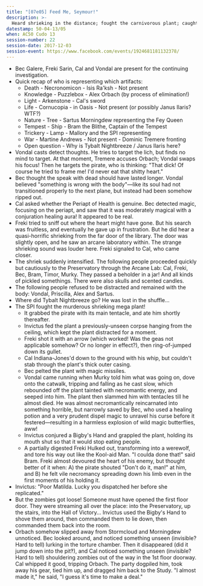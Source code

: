 ```yaml
---
title: "[07e05] Feed Me, Seymour!"
description: >-
  Heard shrieking in the distance; fought the carnivorous plant; caught Orbach trying to escape.
datestamp: 50-04-13/05
when: AC50 Cudo 13
session-number: 22
session-date: 2017-12-03
session-event: https://www.facebook.com/events/1924681181132378/
---
```


* Bec Galere, Freki Sarin, Cal and Vondal are present for the continuing investigation.
* Quick recap of who is representing which artifacts:
  * Death - Necronomicon - Isis Ra'ksh - Not present
  * Knowledge - Puzzlebox - Alex Orbach (by process of elimination!)
  * Light - Arkenstone - Cal's sword
  * Life - Cornucopia - in Oasis - Not present (or possibly Janus Ilaris? WTF?)
  * Nature - Tree - Sartus Morningdew representing the Fey Queen
  * Tempest - Ship - Bram the Blithe, Captain of the Tempest
  * Trickery - Lamp - Mallory and the SPI representing
  * War - Martine Andrews - Not present - Dominic Tremere fronting
  * Open question - Why is Tybalt Nightbreeze / Janus Ilaris here?
* Vondal casts detect thoughts. He tries to target the lich, but finds no mind to target. At that moment, Tremere accuses Orbach; Vondal swaps his focus! Then he targets the pirate, who is thinking: "That dick! Of course he tried to frame me! I'd never eat that shitty heart."
* Bec thought the speak with dead should have lasted longer. Vondal believed "something is wrong with the body"—like its soul had not transitioned properly to the next plane, but instead had been somehow ripped out.
* Cal asked whether the Periapt of Health is genuine. Bec detected magic, focusing on the periapt, and saw that it was moderately magical with a conjuration healing aura! It appeared to be real.
* Freki tried to sniff out where the heart might have gone. But his search was fruitless, and eventually he gave up in frustration. But he did hear a quasi-horrific shrieking from the far door of the library. The door was slightly open, and he saw an arcane laboratory within. The strange shrieking sound was louder here. Freki signaled to Cal, who came closer.
* The shriek suddenly intensified. The following people proceeded quickly but cautiously to the Preservatory through the Arcane Lab: Cal, Freki, Bec, Bram, Timor, Murky. They passed a beholder in a jar! And all kinds of pickled somethings. There were also skulls and scented candles.
* The following people refused to be distracted and remained with the body: Vondal, Priscilla, Alex and Sartus.
* Where did Tybalt Nightbreeze go? He was lost in the shuffle...
* The SPI fought the murderous shrieking mega plant!
  * It grabbed the pirate with its main tentacle, and ate him shortly thereafter.
  * Invictus fed the plant a previously-unseen corpse hanging from the ceiling, which kept the plant distracted for a moment.
  * Freki shot it with an arrow (which worked! Was the geas not applicable somehow? Or no longer in effect?), then ring-of-jumped down its gullet.
  * Cal Indiana-Jones'd down to the ground with his whip, but couldn't stab through the plant's thick outer casing.
  * Bec pelted the plant with magic missiles.
  * Vondal came running when Murky told him what was going on, dove onto the catwalk, tripping and falling as he cast slow, which rebounded off the plant tainted with necromantic energy, and seeped into him. The plant then slammed him with tentacles till he almost died. He was almost necromantically reincarnated into something horrible, but narrowly saved by Bec, who used a healing potion and a very prudent dispel magic to unravel his curse before it festered—resulting in a harmless explosion of wild magic butterflies, aww!
  * Invictus conjured a Bigby's Hand and grappled the plant, holding its mouth shut so that it would stop eating people.
  * A partially digested Freki Hulked out, transforming into a werewolf, and tore his way out like the Kool-aid Man. "I coulda done that!" said Bram. Freki almost devoured the heart of his enemy, but thought better of it when: A) the pirate shouted "Don't do it, man!" at him, and B) he felt vile necromancy spreading down his limb even in the first moments of his holding it.
* Invictus: "Poor Matilda. Lucky you dispatched her before she replicated."
* But the zombies got loose! Someone must have opened the first floor door. They were streaming all over the place: into the Preservatory, up the stairs, into the Hall of Victory... Invictus used the Bigby's Hand to shove them around, then commanded them to lie down, then commanded them back into the room.
* Orbach somehow slipped away from Stormcloud and Morningdew unnoticed. Bec looked around, and noticed something unseen (invisible? Hard to tell) lurking in the torture chamber. Then it disappeared (did it jump down into the pit‽), and Cal noticed something unseen (invisible? Hard to tell) shouldering zombies out of the way in the 1st floor doorway. Cal whipped it good, tripping Orbach. The party dogpiled him, took away his gear, tied him up, and dragged him back to the Study. "I almost made it," he said, "I guess it's time to make a deal."
